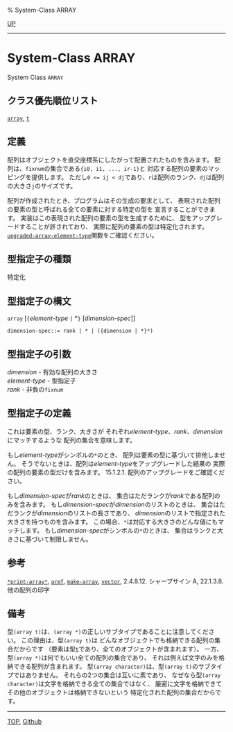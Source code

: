 % System-Class ARRAY

[UP](15.2.html)  

---

# System-Class **ARRAY**


System Class `ARRAY`


## クラス優先順位リスト

[`array`](15.2.array.html),
[`t`](4.4.t-system-class.html)


## 定義

配列はオブジェクトを直交座標系にしたがって配置されたものを含みます。
配列は、`fixnum`の集合である`{i0, i1, ..., ir-1}`と
対応する配列の要素のマッピングを提供します。
ただし`0 <= ij < dj`であり、`r`は配列のランク、`dj`は配列の大きさ`j`のサイズです。

配列が作成されたとき、プログラムはその生成の要求として、
表現された配列の要素の型と呼ばれる全ての要素に対する特定の型を
宣言することができます。
実装はこの表現された配列の要素の型を生成するために、
型をアップグレードすることが許されており、
実際に配列の要素の型は特定化されます。
[`upgraded-array-element-type`](15.2.upgraded-array-element-type.html)関数をご確認ください。


## 型指定子の種類

特定化


## 型指定子の構文

`array` [`{`*element-type* `|` \*`}` [*dimension-spec*]]

```
dimension-spec::= rank | * | ({dimension | *}*) 
```


## 型指定子の引数

*dimension* - 有効な配列の大きさ  
*element-type* - 型指定子  
*rank* - 非負の`fixnum`


## 型指定子の定義

これは要素の型、ランク、大きさが
それぞれ*element-type*、*rank*、*dimension*にマッチするような
配列の集合を意味します。

もし*element-type*がシンボルの`*`のとき、
配列は要素の型に基づいて排他しません。
そうでないときは、配列は*element-type*をアップグレードした結果の
実際の配列の要素の型だけを含みます。
15.1.2.1. 配列のアップグレードをご確認ください。

もし*dimension-spec*が*rank*のときは、
集合はただランクが*rank*である配列のみを含みます。
もし*dimension-spec*が*dimension*のリストのときは、
集合はただランクが*dimension*のリストの長さであり、
*dimension*のリストで指定された大きさを持つものを含みます。
この場合、`*`は対応する大きさのどんな値にもマッチします。
もし*dimension-spec*がシンボルの`*`のときは、
集合はランクと大きさに基づいて制限しません。


## 参考

[`*print-array*`](22.4.print-array.html),
[`aref`](15.2.aref.html),
[`make-array`](15.2.make-array.html),
[`vector`](15.2.vector-system-class.html),
2.4.8.12. シャープサイン A,
22.1.3.8. 他の配列の印字


## 備考

型`(array t)`は、`(array *)`の正しいサブタイプであることに注意してください。
この理由は、型`(array t)`は
どんなオブジェクトでも格納できる配列の集合だからです
（要素は型[`t`](4.4.t-system-class.html)であり、全てのオブジェクトが含まれます）。
一方、型`(array *)`は何でもいい全ての配列の集合であり、
それは例えば文字のみを格納できる配列が含まれます。
型`(array character)`は、型`(array t)`のサブタイプではありません。
それらの2つの集合は互いに素であり、
なぜなら型`(array character)`は文字を格納できる全ての集合ではなく、
厳密に文字を格納できてその他のオブジェクトは格納できないという
特定化された配列の集合だからです。


---
[TOP](index.html),  [Github](https://github.com/nptcl/npt-japanese)

